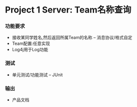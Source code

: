 # Project 1 Server: Team名称查询

### 功能要求

* 接收某同学姓名,然后返回所属Team的名称 – 消息协议/格式自定* Team配置:任意实现* Log4j用于Log功能### 测试* 单元测试/功能测试 – JUnit### 输出* 产品文档